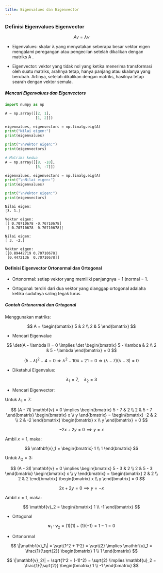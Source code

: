 ```yaml
---
title: Eigenvalues dan Eigenvector
---
```

### **Definisi Eigenvalues Eigenvector**


$$Av=λv$$ 

* Eigenvalues: skalar λ yang menyatakan seberapa besar vektor eigen mengalami peregangan atau pengecilan setelah dikalikan dengan matriks  A .

* Eigenvector: vektor yang tidak nol yang ketika menerima transformasi oleh suatu matriks, arahnya tetap, hanya panjang atau skalanya yang berubah. Artinya, setelah dikalikan dengan matriks, hasilnya tetap searah dengan vektor semula.

##### **Mencari Eigenvalues dan Eigenvectors**

```python
import numpy as np

A = np.array([[2, 1],
              [1, 2]])

eigenvalues, eigenvectors = np.linalg.eig(A)
print("Nilai eigen:")
print(eigenvalues)

print("\nVektor eigen:")
print(eigenvectors)

# Matriks kedua
A = np.array([[8, -10],
              [5, -7]])

eigenvalues, eigenvectors = np.linalg.eig(A)
print("\nNilai eigen:")
print(eigenvalues)

print("\nVektor eigen:")
print(eigenvectors)
```

```
Nilai eigen:
[3. 1.]

Vektor eigen:
[[ 0.70710678 -0.70710678]
 [ 0.70710678  0.70710678]]

Nilai eigen:
[ 3. -2.]

Vektor eigen:
[[0.89442719 0.70710678]
 [0.4472136  0.70710678]]
```

#### **Definisi Eigenvector Ortonormal dan Ortogonal**

* Ortonormal: setiap vektor yang memiliki panjangnya = 1 (normal = 1.

* Ortogonal: terdiri dari dua vektor yang dianggap ortogonal adalaha ketika sudutnya saling tegak lurus.

##### **Contoh Ortonormal dan Ortogonal**

Menggunakan matriks:

$$
A = \begin{bmatrix}
5 & 2 \\
2 & 5
\end{bmatrix}
$$

* Mencari Eigenvalue

$$
\det(A - \lambda I) = 0 \implies
\det \begin{bmatrix}
5 - \lambda & 2 \\
2 & 5 - \lambda
\end{bmatrix} = 0
$$

$$
(5 - \lambda)^2 - 4 = 0
\Rightarrow \lambda^2 - 10 \lambda + 21 = 0
\Rightarrow (\lambda - 7)(\lambda - 3) = 0
$$

* Diketahui Eigenvalue:

$$
\lambda_1 = 7, \quad \lambda_2 = 3
$$

* Mencari Eigenvector:

Untuk $\lambda_1 = 7:$

$$
(A - 7I) \mathbf{v} = 0 \implies
\begin{bmatrix}
5 - 7 & 2 \\
2 & 5 - 7
\end{bmatrix}
\begin{bmatrix}
x \\
y
\end{bmatrix} =
\begin{bmatrix}
-2 & 2 \\
2 & -2
\end{bmatrix}
\begin{bmatrix}
x \\
y
\end{bmatrix} = 0
$$

$$
-2x + 2y = 0 \implies y = x
$$

Ambil $x = 1$, maka:

$$
\mathbf{v}_1 = \begin{bmatrix} 1 \\ 1 \end{bmatrix}
$$

Untuk $\lambda_2 = 3:$

$$
(A - 3I) \mathbf{v} = 0 \implies
\begin{bmatrix}
5 - 3 & 2 \\
2 & 5 - 3
\end{bmatrix}
\begin{bmatrix}
x \\
y
\end{bmatrix} =
\begin{bmatrix}
2 & 2 \\
2 & 2
\end{bmatrix}
\begin{bmatrix}
x \\
y
\end{bmatrix} = 0
$$

$$
2x + 2y = 0 \implies y = -x
$$

Ambil $x = 1$, maka:

$$
\mathbf{v}_2 = \begin{bmatrix} 1 \\ -1 \end{bmatrix}
$$

* Ortogonal

$$
\mathbf{v}_1 \cdot \mathbf{v}_2 = (1)(1) + (1)(-1) = 1 - 1 = 0
$$

* Ortonormal

$$
\|\mathbf{v}_1\| = \sqrt{1^2 + 1^2} = \sqrt{2} \implies
\mathbf{u}_1 = \frac{1}{\sqrt{2}} \begin{bmatrix} 1 \\ 1 \end{bmatrix}
$$

$$
\|\mathbf{v}_2\| = \sqrt{1^2 + (-1)^2} = \sqrt{2} \implies
\mathbf{u}_2 = \frac{1}{\sqrt{2}} \begin{bmatrix} 1 \\ -1 \end{bmatrix}
$$


